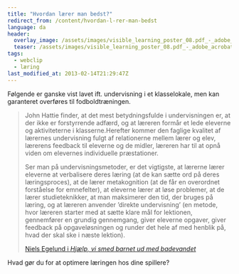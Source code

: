```yaml
---
title: "Hvordan lærer man bedst?"
redirect_from: /content/hvordan-l-rer-man-bedst
language: da
header:
  overlay_image: /assets/images/visible_learning_poster_08.pdf_-_adobe_acrobat_professional.jpg
  teaser: /assets/images/visible_learning_poster_08.pdf_-_adobe_acrobat_professional.jpg
tags:
  - webclip
  - læring
last_modified_at: 2013-02-14T21:29:47Z
---
```


Følgende er ganske vist lavet ift. undervisning i et klasselokale, men kan garanteret overføres til fodboldtræningen.

> John Hattie finder, at det mest betydningsfulde i undervisningen er, at der ikke er forstyrrende adfærd, og at læreren formår et lede eleverne og aktiviteterne i klasserne.Herefter kommer den faglige kvalitet af lærernes undervisning fulgt af relationerne mellem lærer og elev, lærerens feedback til eleverne og de midler, læreren har til at opnå viden om elevernes individuelle præstationer.
> 
> Ser man på undervisningsmetoder, er det vigtigste, at lærerne lærer eleverne at verbalisere deres læring (at de kan sætte ord på deres læringsproces), at de lærer metakognition (at de får en overordnet forståelse for emnefelter), at eleverne lærer at løse problemer, at de lærer studieteknikker, at man maksimerer den tid, der bruges på læring, og at læreren anvender ’direkte undervisning’ (en metode, hvor læreren starter med at sætte klare mål for lektionen, gennemfører en grundig gennemgang, giver eleverne opgaver, giver feedback på opgaveløsningen og runder det hele af med henblik på, hvad der skal ske i næste lektion).
> 
> [Niels Egelund i _Hjælp, vi smed barnet ud med badevandet_](http://politiken.dk/debat/kroniker/ECE1151944/hjaelp-vi-smed-barnet-ud-med-badevandet/)

Hvad gør du for at optimere læringen hos dine spillere?
